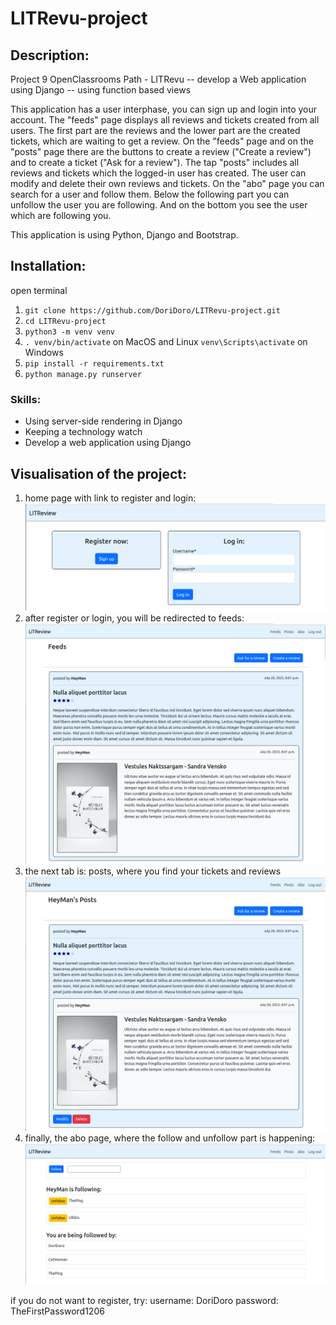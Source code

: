 # LITRevu-project
## Description:
Project 9 OpenClassrooms Path - LITRevu -- develop a Web application using Django  -- using function based views

This application has a user interphase, you can sign up and login into your account. The "feeds" page 
displays all reviews and tickets created from all users. The first part are the reviews and the lower 
part are the created tickets, which are waiting to get a review. On the "feeds" page and on the "posts" 
page there are the buttons to create a review ("Create a review") and to create a ticket ("Ask for a review"). 
The tap "posts" includes all reviews and tickets which the logged-in user has created. The user can modify 
and delete their own reviews and tickets. On the "abo" page you can search for a user and follow them. 
Below the following part you can unfollow the user you are following. And on the bottom you see the 
user which are following you. 

This application is using Python, Django and Bootstrap.

## Installation: 
open terminal
1. `git clone https://github.com/DoriDoro/LITRevu-project.git`
2. `cd LITRevu-project`
3. `python3 -m venv venv`
4. `. venv/bin/activate` on MacOS and Linux `venv\Scripts\activate` on Windows
5. `pip install -r requirements.txt`
6. `python manage.py runserver`

### Skills:
- Using server-side rendering in Django
- Keeping a technology watch
- Develop a web application using Django

## Visualisation of the project:
1. home page with link to register and login: <br>
![login](/README_images/login.png)
2. after register or login, you will be redirected to feeds: <br>
![feeds](/README_images/feeds.png)
3. the next tab is: posts, where you find your tickets and reviews <br>
![posts](/README_images/posts.png)
4. finally, the abo page, where the follow and unfollow part is happening: <br>
![abo](/README_images/abo.png)

if you do not want to register, try:
username: DoriDoro
password: TheFirstPassword1206